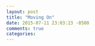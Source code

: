 ```yaml
---
layout: post
title: "Moving On"
date: 2015-07-11 23:03:23 -0500
comments: true
categories: 
---
```

